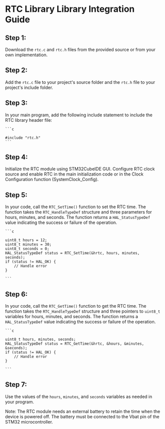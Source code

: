 # RTC Library Library Integration Guide

## Step 1:

 Download the `rtc.c` and `rtc.h` files from the provided source or from your own implementation.
## Step 2:

 Add the `rtc.c` file to your project's source folder and the `rtc.h` file to your project's include folder.
## Step 3: 

In your main program, add the following include statement to include the RTC library header file:

    ```c
    
    #include "rtc.h"
    ```

## Step 4: 

Initialize the RTC module using STM32CubeIDE GUI. Configure RTC clock source and enable RTC in the main initialization code or in the Clock Configuration function (SystemClock_Config).
## Step 5: 

In your code, call the `RTC_SetTime()` function to set the RTC time. The function takes the `RTC_HandleTypeDef` structure and three parameters for hours, minutes, and seconds. The function returns a `HAL_StatusTypeDef` value indicating the success or failure of the operation.

    ```c
    
    uint8_t hours = 12;
    uint8_t minutes = 30;
    uint8_t seconds = 0;
    HAL_StatusTypeDef status = RTC_SetTime(&hrtc, hours, minutes, seconds);
    if (status != HAL_OK) {
        // Handle error
    }

    ```

## Step 6: 

In your code, call the `RTC_GetTime()` function to get the RTC time. The function takes the `RTC_HandleTypeDef` structure and three pointers to `uint8_t` variables for hours, minutes, and seconds. The function returns a `HAL_StatusTypeDef` value indicating the success or failure of the operation.

    ```c
    
    uint8_t hours, minutes, seconds;
    HAL_StatusTypeDef status = RTC_GetTime(&hrtc, &hours, &minutes, &seconds);
    if (status != HAL_OK) {
        // Handle error
    }

    ```

## Step 7: 

Use the values of the `hours`, `minutes`, and `seconds` variables as needed in your program.

Note: The RTC module needs an external battery to retain the time when the device is powered off. The battery must be connected to the Vbat pin of the STM32 microcontroller.
